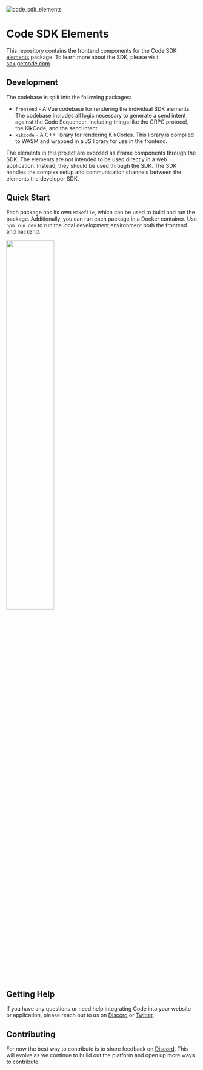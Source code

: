 
![code_sdk_elements](https://github.com/code-wallet/code-sdk-elements/assets/623790/4baf6b4c-2e96-4d0a-b32b-eaf193704565)

# Code SDK Elements
This repository contains the frontend components for the Code SDK [elements](https://www.npmjs.com/package/@code-wallet/elements) package. To learn more about the SDK, please visit [sdk.getcode.com](https://sdk.getcode.com).


## Development
The codebase is split into the following packages:

* `frontend` - A Vue codebase for rendering the individual SDK elements. The codebase includes all logic necessary to generate a send intent against the Code Sequencer. Including things like the GRPC protocol, the KikCode, and the send intent.
* `kikcode` - A C++ library for rendering KikCodes. This library is compiled to WASM and wrapped in a JS library for use in the frontend.

The elements in this project are exposed as iframe components through the SDK. The elements are not intended to be used directly in a web application. Instead, they should be used through the SDK. The SDK handles the complex setup and communication channels between the elements the developer SDK.

## Quick Start
Each package has its own `Makefile`, which can be used to build and run the package. Additionally, you can run each package in a Docker container. Use `npm run dev` to run the local development environment both the frontend and backend.

<img width="50%" src="https://github.com/code-wallet/code-sdk-elements/assets/623790/5453a69d-d81a-448e-8edf-9345568fbf82">

## Getting Help

If you have any questions or need help integrating Code into your website or application, please reach out to us on [Discord](https://discord.gg/T8Tpj8DBFp) or [Twitter](https://twitter.com/getcode).

##  Contributing

For now the best way to contribute is to share feedback on [Discord](https://discord.gg/T8Tpj8DBFp). This will evolve as we continue to build out the platform and open up more ways to contribute. 

